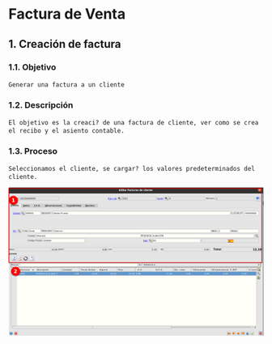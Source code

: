 # Factura de Venta

## 1. Creación de factura

### 1.1. Objetivo

    Generar una factura a un cliente

### 1.2. Descripción

    El objetivo es la creaci? de una factura de cliente, ver como se crea el recibo y el asiento contable.

### 1.3. Proceso

    Seleccionamos el cliente, se cargar? los valores predeterminados del cliente.

![Facturas de ventas](./img/facturascli1.png)